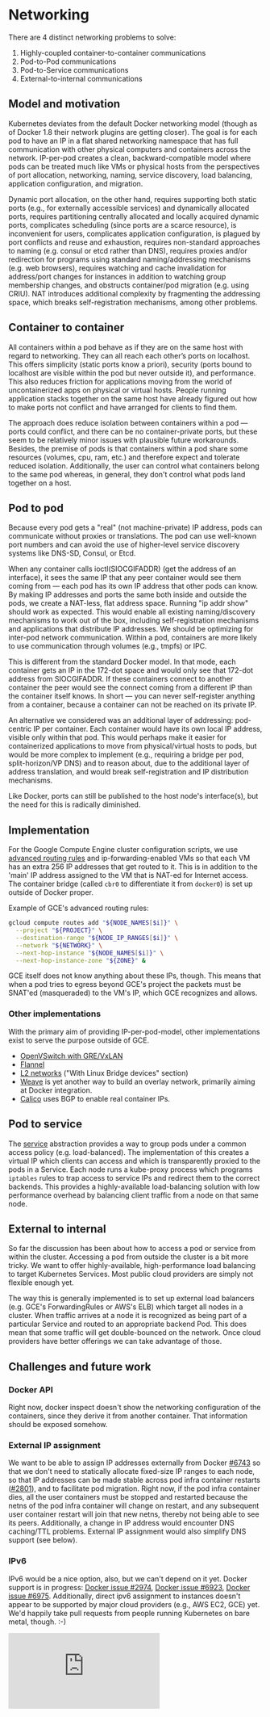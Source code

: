 <!-- BEGIN MUNGE: UNVERSIONED_WARNING -->


<!-- END MUNGE: UNVERSIONED_WARNING -->

# Networking

There are 4 distinct networking problems to solve:

1. Highly-coupled container-to-container communications
2. Pod-to-Pod communications
3. Pod-to-Service communications
4. External-to-internal communications

## Model and motivation

Kubernetes deviates from the default Docker networking model (though as of
Docker 1.8 their network plugins are getting closer).  The goal is for each pod
to have an IP in a flat shared networking namespace that has full communication
with other physical computers and containers across the network.  IP-per-pod
creates a clean, backward-compatible model where pods can be treated much like
VMs or physical hosts from the perspectives of port allocation, networking,
naming, service discovery, load balancing, application configuration, and
migration.

Dynamic port allocation, on the other hand, requires supporting both static
ports (e.g., for externally accessible services) and dynamically allocated
ports, requires partitioning centrally allocated and locally acquired dynamic
ports, complicates scheduling (since ports are a scarce resource), is
inconvenient for users, complicates application configuration, is plagued by
port conflicts and reuse and exhaustion, requires non-standard approaches to
naming (e.g. consul or etcd rather than DNS), requires proxies and/or
redirection for programs using standard naming/addressing mechanisms (e.g. web
browsers), requires watching and cache invalidation for address/port changes
for instances in addition to watching group membership changes, and obstructs
container/pod migration (e.g. using CRIU). NAT introduces additional complexity
by fragmenting the addressing space, which breaks self-registration mechanisms,
among other problems.

## Container to container

All containers within a pod behave as if they are on the same host with regard
to networking. They can all reach each other’s ports on localhost.  This offers
simplicity (static ports know a priori), security (ports bound to localhost
are visible within the pod but never outside it), and performance.  This also
reduces friction for applications moving from the world of uncontainerized apps
on physical or virtual hosts.  People running application stacks together on
the same host have already figured out how to make ports not conflict and have
arranged for clients to find them.

The approach does reduce isolation between containers within a pod &mdash;
ports could conflict, and there can be no container-private ports, but these
seem to be relatively minor issues with plausible future workarounds.  Besides,
the premise of pods is that containers within a pod share some resources
(volumes, cpu, ram, etc.) and therefore expect and tolerate reduced isolation.
Additionally, the user can control what containers belong to the same pod
whereas, in general, they don't control what pods land together on a host.

## Pod to pod

Because every pod gets a "real" (not machine-private) IP address, pods can
communicate without proxies or translations.  The pod can use well-known port
numbers and can avoid the use of higher-level service discovery systems like
DNS-SD, Consul, or Etcd.

When any container calls ioctl(SIOCGIFADDR) (get the address of an interface),
it sees the same IP that any peer container would see them coming from &mdash;
each pod has its own IP address that other pods can know. By making IP addresses
and ports the same both inside and outside the pods, we create a NAT-less, flat
address space. Running "ip addr show" should work as expected. This would enable
all existing naming/discovery mechanisms to work out of the box, including
self-registration mechanisms and applications that distribute IP addresses.  We
should be optimizing for inter-pod network communication. Within a pod,
containers are more likely to use communication through volumes (e.g., tmpfs) or
IPC.

This is different from the standard Docker model. In that mode, each container
gets an IP in the 172-dot space and would only see that 172-dot address from
SIOCGIFADDR. If these containers connect to another container the peer would see
the connect coming from a different IP than the container itself knows. In short
&mdash; you can never self-register anything from a container, because a
container can not be reached on its private IP.

An alternative we considered was an additional layer of addressing: pod-centric
IP per container. Each container would have its own local IP address, visible
only within that pod. This would perhaps make it easier for containerized
applications to move from physical/virtual hosts to pods, but would be more
complex to implement (e.g., requiring a bridge per pod, split-horizon/VP DNS)
and to reason about, due to the additional layer of address translation, and
would break self-registration and IP distribution mechanisms.

Like Docker, ports can still be published to the host node's interface(s), but
the need for this is radically diminished.

## Implementation

For the Google Compute Engine cluster configuration scripts, we use [advanced
routing rules](https://developers.google.com/compute/docs/networking#routing)
and ip-forwarding-enabled VMs so that each VM has an extra 256 IP addresses that
get routed to it.  This is in addition to the 'main' IP address assigned to the
VM that is NAT-ed for Internet access.  The container bridge (called `cbr0` to
differentiate it from `docker0`) is set up outside of Docker proper.

Example of GCE's advanced routing rules:

```sh
gcloud compute routes add "${NODE_NAMES[$i]}" \
  --project "${PROJECT}" \
  --destination-range "${NODE_IP_RANGES[$i]}" \
  --network "${NETWORK}" \
  --next-hop-instance "${NODE_NAMES[$i]}" \
  --next-hop-instance-zone "${ZONE}" &
```

GCE itself does not know anything about these IPs, though.  This means that when
a pod tries to egress beyond GCE's project the packets must be SNAT'ed
(masqueraded) to the VM's IP, which GCE recognizes and allows.

### Other implementations

With the primary aim of providing IP-per-pod-model, other implementations exist
to serve the purpose outside of GCE.
  - [OpenVSwitch with GRE/VxLAN](../admin/ovs-networking.md)
  - [Flannel](https://github.com/coreos/flannel#flannel)
  - [L2 networks](http://blog.oddbit.com/2014/08/11/four-ways-to-connect-a-docker/)
    ("With Linux Bridge devices" section)
  - [Weave](https://github.com/zettio/weave) is yet another way to build an
    overlay network, primarily aiming at Docker integration.
  - [Calico](https://github.com/Metaswitch/calico) uses BGP to enable real
    container IPs.

## Pod to service

The [service](../user-guide/services.md) abstraction provides a way to group pods under a
common access policy (e.g. load-balanced).  The implementation of this creates a
virtual IP which clients can access and which is transparently proxied to the
pods in a Service.  Each node runs a kube-proxy process which programs
`iptables` rules to trap access to service IPs and redirect them to the correct
backends.  This provides a highly-available load-balancing solution with low
performance overhead by balancing client traffic from a node on that same node.

## External to internal

So far the discussion has been about how to access a pod or service from within
the cluster.  Accessing a pod from outside the cluster is a bit more tricky.  We
want to offer highly-available, high-performance load balancing to target
Kubernetes Services.  Most public cloud providers are simply not flexible enough
yet.

The way this is generally implemented is to set up external load balancers (e.g.
GCE's ForwardingRules or AWS's ELB) which target all nodes in a cluster.  When
traffic arrives at a node it is recognized as being part of a particular Service
and routed to an appropriate backend Pod.  This does mean that some traffic will
get double-bounced on the network.  Once cloud providers have better offerings
we can take advantage of those.

## Challenges and future work

### Docker API

Right now, docker inspect doesn't show the networking configuration of the
containers, since they derive it from another container. That information should
be exposed somehow.

### External IP assignment

We want to be able to assign IP addresses externally from Docker
[#6743](https://github.com/dotcloud/docker/issues/6743) so that we don't need
to statically allocate fixed-size IP ranges to each node, so that IP addresses
can be made stable across pod infra container restarts
([#2801](https://github.com/dotcloud/docker/issues/2801)), and to facilitate
pod migration. Right now, if the pod infra container dies, all the user
containers must be stopped and restarted because the netns of the pod infra
container will change on restart, and any subsequent user container restart
will join that new netns, thereby not being able to see its peers.
Additionally, a change in IP address would encounter DNS caching/TTL problems.
External IP assignment would also simplify DNS support (see below).

### IPv6

IPv6 would be a nice option, also, but we can't depend on it yet. Docker support is in progress: [Docker issue #2974](https://github.com/dotcloud/docker/issues/2974), [Docker issue #6923](https://github.com/dotcloud/docker/issues/6923), [Docker issue #6975](https://github.com/dotcloud/docker/issues/6975). Additionally, direct ipv6 assignment to instances doesn't appear to be supported by major cloud providers (e.g., AWS EC2, GCE) yet. We'd happily take pull requests from people running Kubernetes on bare metal, though. :-)




<!-- BEGIN MUNGE: IS_VERSIONED -->
<!-- TAG IS_VERSIONED -->
<!-- END MUNGE: IS_VERSIONED -->


<!-- BEGIN MUNGE: GENERATED_ANALYTICS -->
[![Analytics](https://kubernetes-site.appspot.com/UA-36037335-10/GitHub/docs/design/networking.md?pixel)]()
<!-- END MUNGE: GENERATED_ANALYTICS -->
